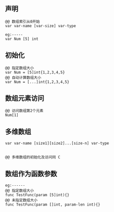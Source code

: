 ## 声明
```
@@ 数组索引从0开始
var var-name [var-size] var-type

eg:-----
var Num [5] int
```

## 初始化
```
@@ 指定数组大小
var Num = [5]int{1,2,3,4,5}
@@ 自动计算数组大小
var Num = [...]int{1,2,3,4,5}
```


## 数组元素访问
```
@@ 访问数组第2个元素
Num[1]
```


## 多维数组
```
var var-name [size1][size2]...[size-n] var-type


@@ 多维数组的初始化及访问同 C
```


## 数组作为函数参数
```
eg:------
@@ 指定数组大小
func TestFunc(param [5]int){}
@@ 未指定数组大小
func TestFunc(param []int, param-len int){}

```
